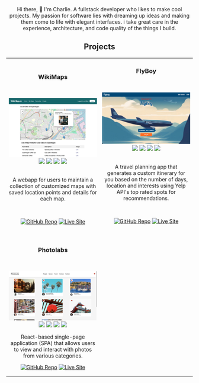 
<div align="center">
Hi there, 👋 I'm Charlie. A fullstack developer who likes to make cool projects. My passion for software lies with dreaming up ideas and making them come to life with elegant interfaces. i take great care in the experience, architecture, and code quality of the things I build.
</div>
<!--
**cch4n1/cch4n1** is a ✨ _special_ ✨ repository because its `README.md` (this file) appears on your GitHub profile.

Here are some ideas to get you started:

- 🔭 I’m currently working on ...
- 🌱 I’m currently learning ...
- 👯 I’m looking to collaborate on ...
- 🤔 I’m looking for help with ...
- 💬 Ask me about ...
- 📫 How to reach me: ...
- 😄 Pronouns: ...
- ⚡ Fun fact: ...
-->

 <!-- PROJECTS -->
<h2 align="center" color="white">Projects </h2>
<div align="center">
	
  <table>
      <tr>
        <!-- Project 1 -->
        <td class="1" width="50%">
          <h3 align="center">WikiMaps</h3>
		<br>
          <p align="center">
            <a href="https://github.com/cch4n1/wikimap" target="_blank" rel="noreferrer"> <img  src="https://github.com/cch4n1/wikimap/blob/master/pictures/map.png?raw=true" alt="WikiMaps"/></a>
<!-- stack -->
	<span> 
	<image src="https://img.shields.io/badge/javascript-%23323330.svg?style=for-the-badge&logo=javascript&logoColor=%23F7DF1E"> <image src="https://camo.githubusercontent.com/0d58facab1be74748c39244ff3d990ae8ddd765af40263ed006219154ba90649/68747470733a2f2f696d672e736869656c64732e696f2f62616467652f6e6f64652e6a732d3644413535463f7374796c653d666f722d7468652d6261646765266c6f676f3d6e6f64652e6a73266c6f676f436f6c6f723d7768697465"> <image src="https://camo.githubusercontent.com/1bf0d1f3d3c56a35fb820e063b0fc6fed019ca6999c4c5abe17cfdbe3ce190c3/68747470733a2f2f696d672e736869656c64732e696f2f62616467652f657870726573732e6a732d2532333430346435392e7376673f7374796c653d666f722d7468652d6261646765266c6f676f3d65787072657373266c6f676f436f6c6f723d253233363144414642"> <image src="https://camo.githubusercontent.com/bf590679058d9d1074a82721726ea4a5bf048b4b8cce82d01ba8ca32585e0298/68747470733a2f2f696d672e736869656c64732e696f2f62616467652f706f7374677265732d2532333331363139322e7376673f7374796c653d666f722d7468652d6261646765266c6f676f3d706f737467726573716c266c6f676f436f6c6f723d7768697465">
	</span>
<!-- description  -->
            <p align="center">
		    <br>A webapp for users to maintain a collection of customized maps with saved location points and details for each map.</p>
<!--   Repo mark   -->
		<br> <p align="center">
		  <span> <a href="https://github.com/cch4n1/wikimap" target="_blank" rel="noreferrer"><img src="https://img.shields.io/badge/%20-Repo-lightgrey?style=for-the-badge&logo=GitHub" alt="GitHub Repo" height ="25px"></a> 
<!-- live site  -->
	<a href=# target="_blank" rel="noreferrer"><img src="https://img.shields.io/badge/%20-Live%20Site-a6b4a2?style=for-the-badge&logo&color=2D96D9" alt="Live Site" height="25px" ></a></span>
		</p>
          </p>
        </td>
      <!-- Project 2 -->
       <td class="2" width="50%">
          <h3 align="center">FlyBoy</h3>
	       <br>
          <p align="center">
            <a href="https://github.com/heXagon-bcd/lhlfinal_flyboy" target="_blank" rel="noreferrer"> <img src="https://github.com/heXagon-bcd/lhlfinal_flyboy/blob/master/frontend/public/flyboy_background.png?raw=true" alt="FlyBoy"/></a>
	<!-- stack -->
	<span> 
	<image src="https://camo.githubusercontent.com/3babc94d778f96441b3a66615fb5ee88c6ed04f174ed49b04df92b071a7d0e80/68747470733a2f2f696d672e736869656c64732e696f2f62616467652f72656163742d2532333230323332612e7376673f7374796c653d666f722d7468652d6261646765266c6f676f3d7265616374266c6f676f436f6c6f723d253233363144414642"> <image src="https://camo.githubusercontent.com/0d58facab1be74748c39244ff3d990ae8ddd765af40263ed006219154ba90649/68747470733a2f2f696d672e736869656c64732e696f2f62616467652f6e6f64652e6a732d3644413535463f7374796c653d666f722d7468652d6261646765266c6f676f3d6e6f64652e6a73266c6f676f436f6c6f723d7768697465"> <image src="https://camo.githubusercontent.com/1bf0d1f3d3c56a35fb820e063b0fc6fed019ca6999c4c5abe17cfdbe3ce190c3/68747470733a2f2f696d672e736869656c64732e696f2f62616467652f657870726573732e6a732d2532333430346435392e7376673f7374796c653d666f722d7468652d6261646765266c6f676f3d65787072657373266c6f676f436f6c6f723d253233363144414642"> <image src="https://camo.githubusercontent.com/bf590679058d9d1074a82721726ea4a5bf048b4b8cce82d01ba8ca32585e0298/68747470733a2f2f696d672e736869656c64732e696f2f62616467652f706f7374677265732d2532333331363139322e7376673f7374796c653d666f722d7468652d6261646765266c6f676f3d706f737467726573716c266c6f676f436f6c6f723d7768697465">
	</span>
<!-- description  -->
            <p align="center">
		   <br> A travel planning app that generates a custom itinerary for you based on the number of days, location and interests using Yelp API's top rated spots for recommendations. </p>
	          <!--   Repo mark   -->
            	  <br> <p align="center"> <span> <a href="https://github.com/heXagon-bcd/lhlfinal_flyboy" target="_blank" rel="noreferrer"><img src="https://img.shields.io/badge/%20-Repo-lightgrey?style=for-the-badge&logo=GitHub" alt="GitHub Repo" height ="25px"></a> 
<!-- live site  -->
	<a href=# target="_blank" rel="noreferrer"><img src="https://img.shields.io/badge/%20-Live%20Site-a6b4a2?style=for-the-badge&logo&color=2D96D9" alt="Live Site" height="25px"></a> </span>
	 	 </p>
          </p>
	<br>
        </td>
      </tr>
 	<tr>
        <!-- Project 3 -->
        <td class="1" width="50%">
        <h3 align="center">Photolabs</h3>
         <br>
          <p align="center">
            <a href="https://github.com/cch4n1/photolabs-starter" target="_blank" rel="noreferrer"> <img src="https://github.com/cch4n1/photolabs-starter/blob/main/screenshots/like-photos.png?raw=true" alt="Photolabs"/></a>
<!-- stack -->
	<span> 
	<image src="https://camo.githubusercontent.com/3babc94d778f96441b3a66615fb5ee88c6ed04f174ed49b04df92b071a7d0e80/68747470733a2f2f696d672e736869656c64732e696f2f62616467652f72656163742d2532333230323332612e7376673f7374796c653d666f722d7468652d6261646765266c6f676f3d7265616374266c6f676f436f6c6f723d253233363144414642"> <image src="https://camo.githubusercontent.com/0d58facab1be74748c39244ff3d990ae8ddd765af40263ed006219154ba90649/68747470733a2f2f696d672e736869656c64732e696f2f62616467652f6e6f64652e6a732d3644413535463f7374796c653d666f722d7468652d6261646765266c6f676f3d6e6f64652e6a73266c6f676f436f6c6f723d7768697465"> <image src="https://camo.githubusercontent.com/1bf0d1f3d3c56a35fb820e063b0fc6fed019ca6999c4c5abe17cfdbe3ce190c3/68747470733a2f2f696d672e736869656c64732e696f2f62616467652f657870726573732e6a732d2532333430346435392e7376673f7374796c653d666f722d7468652d6261646765266c6f676f3d65787072657373266c6f676f436f6c6f723d253233363144414642"> <image src="https://camo.githubusercontent.com/bf590679058d9d1074a82721726ea4a5bf048b4b8cce82d01ba8ca32585e0298/68747470733a2f2f696d672e736869656c64732e696f2f62616467652f706f7374677265732d2532333331363139322e7376673f7374796c653d666f722d7468652d6261646765266c6f676f3d706f737467726573716c266c6f676f436f6c6f723d7768697465">
	</span>
<!-- description  -->
            <br>
            <p align="center">
		    React-based single-page application (SPA) that allows users to view and interact with photos from various categories. 
	    </p>
		 <!--   Repo mark   -->
		<p align="center">
            <span> <a href="https://github.com/cch4n1/photolabs-starter" target="_blank" rel="noreferrer"><img src="https://img.shields.io/badge/%20-Repo-lightgrey?style=for-the-badge&logo=GitHub" alt="GitHub Repo" height ="25px"></a> 
<!-- live site  -->
	<a href=# target="_blank" rel="noreferrer"><img src="https://img.shields.io/badge/%20-Live%20Site-a6b4a2?style=for-the-badge&logo&color=2D96D9" alt="Live Site" height="25px"></a> </span>
			</p>
          </p>
        </td>
      <!-- Project 2 -->
       <td class="2" width="50%">
          <br>
        </td>
      </tr>
  </table>
</div>	

<!-- Markdown links & Images -->

[React]: https://img.shields.io/badge/react-%2320232a.svg?style=for-the-badge&logo=react&logoColor=%2361DAFB
[React Router]: https://img.shields.io/badge/React_Router-CA4245?style=for-the-badge&logo=react-router&logoColor=white
[Postgres]: https://img.shields.io/badge/postgres-%23316192.svg?style=for-the-badge&logo=postgresql&logoColor=white
[NodeJS]: https://img.shields.io/badge/node.js-6DA55F?style=for-the-badge&logo=node.js&logoColor=white
[Express.js]: https://img.shields.io/badge/express.js-%23404d59.svg?style=for-the-badge&logo=express&logoColor=%2361DAFB
[CSS3]: https://img.shields.io/badge/css3-%231572B6.svg?style=for-the-badge&logo=css3&logoColor=white
[HTML5]: https://img.shields.io/badge/html5-%23E34F26.svg?style=for-the-badge&logo=html5&logoColor=white
[JavaScript]: https://img.shields.io/badge/javascript-%23323330.svg?style=for-the-badge&logo=javascript&logoColor=%23F7DF1E
